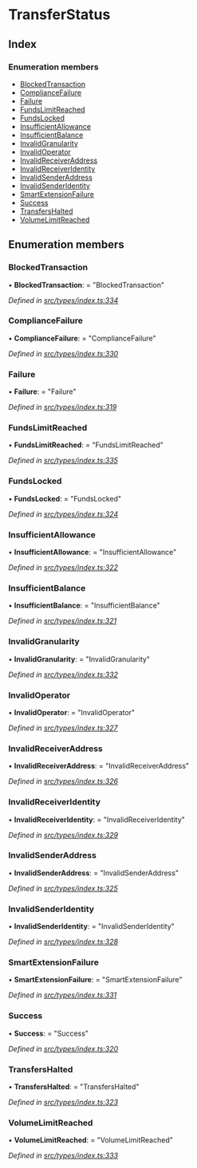 # TransferStatus

## Index

### Enumeration members

* [BlockedTransaction](transferstatus.md#blockedtransaction)
* [ComplianceFailure](transferstatus.md#compliancefailure)
* [Failure](transferstatus.md#failure)
* [FundsLimitReached](transferstatus.md#fundslimitreached)
* [FundsLocked](transferstatus.md#fundslocked)
* [InsufficientAllowance](transferstatus.md#insufficientallowance)
* [InsufficientBalance](transferstatus.md#insufficientbalance)
* [InvalidGranularity](transferstatus.md#invalidgranularity)
* [InvalidOperator](transferstatus.md#invalidoperator)
* [InvalidReceiverAddress](transferstatus.md#invalidreceiveraddress)
* [InvalidReceiverIdentity](transferstatus.md#invalidreceiveridentity)
* [InvalidSenderAddress](transferstatus.md#invalidsenderaddress)
* [InvalidSenderIdentity](transferstatus.md#invalidsenderidentity)
* [SmartExtensionFailure](transferstatus.md#smartextensionfailure)
* [Success](transferstatus.md#success)
* [TransfersHalted](transferstatus.md#transfershalted)
* [VolumeLimitReached](transferstatus.md#volumelimitreached)

## Enumeration members

### BlockedTransaction

• **BlockedTransaction**: = "BlockedTransaction"

_Defined in_ [_src/types/index.ts:334_](https://github.com/PolymathNetwork/polymesh-sdk/blob/da32f46a/src/types/index.ts#L334)

### ComplianceFailure

• **ComplianceFailure**: = "ComplianceFailure"

_Defined in_ [_src/types/index.ts:330_](https://github.com/PolymathNetwork/polymesh-sdk/blob/da32f46a/src/types/index.ts#L330)

### Failure

• **Failure**: = "Failure"

_Defined in_ [_src/types/index.ts:319_](https://github.com/PolymathNetwork/polymesh-sdk/blob/da32f46a/src/types/index.ts#L319)

### FundsLimitReached

• **FundsLimitReached**: = "FundsLimitReached"

_Defined in_ [_src/types/index.ts:335_](https://github.com/PolymathNetwork/polymesh-sdk/blob/da32f46a/src/types/index.ts#L335)

### FundsLocked

• **FundsLocked**: = "FundsLocked"

_Defined in_ [_src/types/index.ts:324_](https://github.com/PolymathNetwork/polymesh-sdk/blob/da32f46a/src/types/index.ts#L324)

### InsufficientAllowance

• **InsufficientAllowance**: = "InsufficientAllowance"

_Defined in_ [_src/types/index.ts:322_](https://github.com/PolymathNetwork/polymesh-sdk/blob/da32f46a/src/types/index.ts#L322)

### InsufficientBalance

• **InsufficientBalance**: = "InsufficientBalance"

_Defined in_ [_src/types/index.ts:321_](https://github.com/PolymathNetwork/polymesh-sdk/blob/da32f46a/src/types/index.ts#L321)

### InvalidGranularity

• **InvalidGranularity**: = "InvalidGranularity"

_Defined in_ [_src/types/index.ts:332_](https://github.com/PolymathNetwork/polymesh-sdk/blob/da32f46a/src/types/index.ts#L332)

### InvalidOperator

• **InvalidOperator**: = "InvalidOperator"

_Defined in_ [_src/types/index.ts:327_](https://github.com/PolymathNetwork/polymesh-sdk/blob/da32f46a/src/types/index.ts#L327)

### InvalidReceiverAddress

• **InvalidReceiverAddress**: = "InvalidReceiverAddress"

_Defined in_ [_src/types/index.ts:326_](https://github.com/PolymathNetwork/polymesh-sdk/blob/da32f46a/src/types/index.ts#L326)

### InvalidReceiverIdentity

• **InvalidReceiverIdentity**: = "InvalidReceiverIdentity"

_Defined in_ [_src/types/index.ts:329_](https://github.com/PolymathNetwork/polymesh-sdk/blob/da32f46a/src/types/index.ts#L329)

### InvalidSenderAddress

• **InvalidSenderAddress**: = "InvalidSenderAddress"

_Defined in_ [_src/types/index.ts:325_](https://github.com/PolymathNetwork/polymesh-sdk/blob/da32f46a/src/types/index.ts#L325)

### InvalidSenderIdentity

• **InvalidSenderIdentity**: = "InvalidSenderIdentity"

_Defined in_ [_src/types/index.ts:328_](https://github.com/PolymathNetwork/polymesh-sdk/blob/da32f46a/src/types/index.ts#L328)

### SmartExtensionFailure

• **SmartExtensionFailure**: = "SmartExtensionFailure"

_Defined in_ [_src/types/index.ts:331_](https://github.com/PolymathNetwork/polymesh-sdk/blob/da32f46a/src/types/index.ts#L331)

### Success

• **Success**: = "Success"

_Defined in_ [_src/types/index.ts:320_](https://github.com/PolymathNetwork/polymesh-sdk/blob/da32f46a/src/types/index.ts#L320)

### TransfersHalted

• **TransfersHalted**: = "TransfersHalted"

_Defined in_ [_src/types/index.ts:323_](https://github.com/PolymathNetwork/polymesh-sdk/blob/da32f46a/src/types/index.ts#L323)

### VolumeLimitReached

• **VolumeLimitReached**: = "VolumeLimitReached"

_Defined in_ [_src/types/index.ts:333_](https://github.com/PolymathNetwork/polymesh-sdk/blob/da32f46a/src/types/index.ts#L333)

